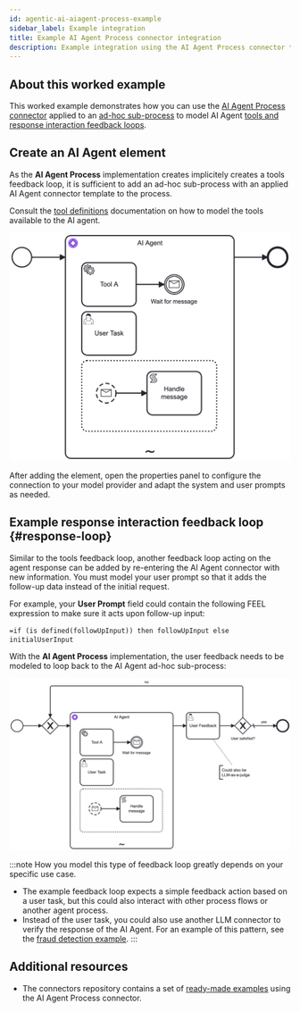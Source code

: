```yaml
---
id: agentic-ai-aiagent-process-example
sidebar_label: Example integration
title: Example AI Agent Process connector integration
description: Example integration using the AI Agent Process connector to implement a feedback loop for user interactions and tool calls with an LLM.
---
```


## About this worked example

This worked example demonstrates how you can use the [AI Agent Process connector](/components/connectors/out-of-the-box-connectors/agentic-ai-aiagent-process.md) applied to an [ad-hoc sub-process](/components/modeler/bpmn/ad-hoc-subprocesses/ad-hoc-subprocesses.md) to model AI Agent [tools and response interaction feedback loops](/components/connectors/out-of-the-box-connectors/agentic-ai-aiagent.md#feedback-loop-use-cases).

## Create an AI Agent element

As the **AI Agent Process** implementation creates implicitely creates a tools feedback loop, it is sufficient to add an ad-hoc sub-process with an applied AI Agent connector template to the process.

Consult the [tool definitions](./agentic-ai-aiagent-tool-definitions.md) documentation on how to model the tools available to the AI agent.

![AI Agent Process](../img/ai-agent-process.png)

After adding the element, open the properties panel to configure the connection to your model provider and adapt the system and user prompts as needed.

## Example response interaction feedback loop {#response-loop}

Similar to the tools feedback loop, another feedback loop acting on the agent response can be added by re-entering the AI Agent connector with new information. You must model your user prompt so that it adds the follow-up data instead of the initial request.

For example, your **User Prompt** field could contain the following FEEL expression to make sure it acts upon follow-up input:

```feel
=if (is defined(followUpInput)) then followUpInput else initialUserInput
```

With the **AI Agent Process** implementation, the user feedback needs to be modeled to loop back to the AI Agent ad-hoc sub-process:

![AI Agent Process with user feedback loop](../img/ai-agent-process-user-feedback-loop.png)

:::note
How you model this type of feedback loop greatly depends on your specific use case.

- The example feedback loop expects a simple feedback action based on a user task, but this could also interact with other process flows or another agent process.
- Instead of the user task, you could also use another LLM connector to verify the response of the AI Agent. For an example of this pattern, see the [fraud detection example](https://github.com/camunda/connectors/tree/main/connectors/agentic-ai/examples/ai-agent/ad-hoc-sub-process/fraud-detection).
  :::

## Additional resources

- The connectors repository contains a set of [ready-made examples](https://github.com/camunda/connectors/tree/main/connectors/agentic-ai/examples/ai-agent/ad-hoc-sub-process) using the AI Agent Process connector.
